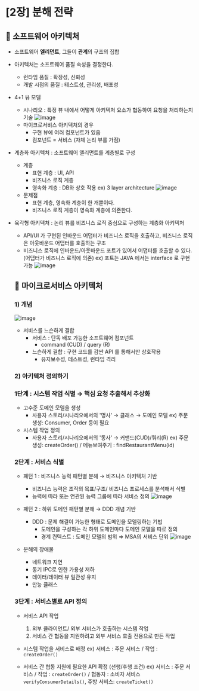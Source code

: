 # [2장] 분해 전략

## 🔹 소프트웨어 아키텍처

- 소프트웨어 **엘리먼트**, 그들이 **관계**의 구조의 집합
- 아키텍처는 소프트웨어 품질 속성을 결정한다.
    - 런타임 품질 : 확장성, 신뢰성
    - 개발 시점의 품질 : 테스트성, 관리성, 배포성

- 4+1 뷰 모델
    - 시나리오 : 특정 뷰 내에서 어떻게 아키텍처 요소가 협동하여 요청을 처리하는지 기술
    ![image](../images/Untitled%201.png)
    - 마이크로서비스 아키텍처의 경우
        - 구현 뷰에 여러 컴포넌트가 있음
        - 컴포넌트 = 서비스 (자체 논리 뷰를 가짐)

- 계층화 아키텍처 : 소프트웨어 엘리먼트를 계층별로 구성
    - 계층
        - 표현 계층 : UI, API
        - 비즈니스 로직 계층
        - 영속화 계층 : DB와 상호 작용
    ex) 3 layer architecture
    ![image](../images/Untitled%202.png)
    - 문제점
        - 표현 계층, 영속화 계층이 한 개뿐이다.
        - 비즈니스 로직 계층이 영속화 계층에 의존한다.

- 육각형 아키텍처 : 논리 뷰를 비즈니스 로직 중심으로 구성하는 계층화 아키텍처
    - API/UI 가 구현된 인바운드 어댑터가 비즈니스 로직을 호출하고, 비즈니스 로직은 아웃바운드 어댑터를 호출하는 구조
    - 비즈니스 로직에 인바운드/아웃바운드 포트가 있어서 어댑터를 호출할 수 있다. (어댑터가 비즈니스 로직에 의존)
    ex) 포트는 JAVA 에서는 interface 로 구현 가능
    ![image](../images/Untitled%203.png)


    ## 🔹 마이크로서비스 아키텍처

    ### 1) 개념
    ![image](../images/Untitled%204.png)

    - 서비스를 느슨하게 결합
        - 서비스 : 단독 배포 가능한 소프트웨어 컴포넌트
            - command (CUD) / query (R)
        - 느슨하게 결합 : 구현 코드를 감싼 API 를 통해서만 상호작용
            - 유지보수성, 테스트성, 런타임 격리

    ### 2) 아키텍처 정의하기
    ### 1단계 : 시스템 작업 식별 → 핵심 요청 추출해서 추상화

    - 고수준 도메인 모델을 생성
        - 사용자 스토리/시나리오에서의 '명사' → 클래스 → 도메인 모델
            ex) 주문 생성: Consumer, Order 등이 필요
    - 시스템 작업 정의
        - 사용자 스토리/시나리오에서의 '동사' → 커맨드(CUD)/쿼리(R)
            ex) 주문 생성: createOrder() / 메뉴보여주기 : findRestaurantMenu(id) 

    ### 2단계 : 서비스 식별

    - 패턴 1 : 비즈니스 능력 패턴별 분해 → 비즈니스 아키텍처 기반
        - 비즈니스 능력은 조직의 목표/구조/ 비즈니스 프로세스를 분석해서 식별
        - 능력에 따라 또는 연관된 능력 그룹에 따라 서비스 정의
    ![image](../images/Untitled%205.png)

    - 패턴 2 : 하위 도메인 패턴별 분해 → DDD 개념 기반
        - DDD : 문제 해결이 가능한 형태로 도메인을 모델링하는 기법
            - 도메인을 구성하는 각 하위 도메인마다 도메인 모델을 따로 정의
            - 경계 컨텍스트 : 도메인 모델의 범위 ⇒ MSA의 서비스 단위
    ![image](../images/Untitled%206.png)

    - 분해의 장애물
        - 네트워크 지연
        - 동기 IPC로 인한 가용성 저하
        - 데이터/데이터 뷰 일관성 유지
        - 만능 클래스

    ### 3단계 : 서비스별로 API 정의

    - 서비스 API 작업
      1) 외부 클라이언트/ 외부 서비스가 호출하는 시스템 작업
      2) 서비스 간 협동을 지원하려고 외부 서비스 호출 전용으로 만든 작업

    - 시스템 작업을 서비스로 배정
        ex) 서비스 : 주문 서비스 / 작업 : `createOrder()`

    - 서비스 간 협동 지원에 필요한 API 확정 (선행/후행 조건)
        ex)  서비스 : 주문 서비스 / 작업 : `createOrder()` / 협동자 : 소비자 서비스 `verifyConsumerDetails()`, 주방 서비스: `createTicket()`
